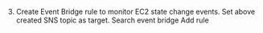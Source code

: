 3. Create Event Bridge rule to monitor EC2 state change events. Set above created SNS topic as target.
Search event bridge
Add rule